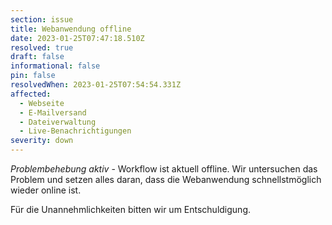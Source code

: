 ```yaml
---
section: issue
title: Webanwendung offline
date: 2023-01-25T07:47:18.510Z
resolved: true
draft: false
informational: false
pin: false
resolvedWhen: 2023-01-25T07:54:54.331Z
affected:
  - Webseite
  - E-Mailversand
  - Dateiverwaltung
  - Live-Benachrichtigungen
severity: down
---
```

*Problembehebung aktiv* -  Workflow ist aktuell offline. Wir untersuchen das Problem und setzen alles daran, dass die Webanwendung schnellstmöglich wieder online ist.

Für die Unannehmlichkeiten bitten wir um Entschuldigung.
